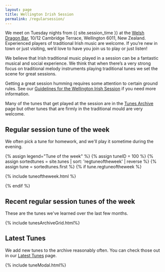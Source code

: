 ```yaml
---
layout: page
title: Wellington Irish Session
permalink: /regularsession/
---
```


We meet on Tuesday nights from {{ site.session_time }} at the <a href="/dragon/">Welsh Dragon Bar</a>, 10/12 Cambridge Terrace, Wellington 6011, New Zealand. Experienced players of traditional Irish music are welcome. If you’re new in town or just visiting, we’d love to have you join us to play or just listen!

We believe that Irish traditional music played in a session can be a fantastic musical and social experience. We think that when there’s a very strong focus on traditional melody instruments playing traditional tunes we set the scene for great sessions.

Getting a great session humming requires some attention to certain ground rules. See our <a href="/regularguidelines/">Guidelines for the Wellington Irish Session</a> if you need more information.

Many of the tunes that get played at the session are in the <a href="/tunes_archive/">Tunes Archive</a> page but other tunes that are firmly in the traditional mould are very welcome.

Regular session tune of the week
--------

We often pick a tune for homework, and we'll play it sometime during the evening.

{% assign legend="Tune of the week" %}
{% assign tuneID = 100 %}
{% assign sortedtunes = site.tunes | sort: 'regtuneoftheweek' | reverse %}
{% assign tune = sortedtunes.first %}
{% if tune.regtuneoftheweek %}

{% include tuneoftheweek.html %}


<script>
tuneOfTheWeek = {
    "{{ tuneID }}": {
        "title": "{{ tune.title | xml_escape }}",
        "tuneID": "{{ tuneID }}",
        "key": "{{ tune.key | xml_escape }}",
        "rhythm": "{{ tune.rhythm | xml_escape }}",
        "url": "{{ tune.url | xml_escape }}",
        "mp3": "{{ site.mp3_host | append: tune.mp3_file | xml_escape }}",
        "mp3_source": "{{ tune.mp3_source | strip_html | xml_escape }}",
        "repeats": "{{ tune.repeats }}",
        "parts": "{{ tune.parts }}",
        "abc": {{ tune.abc | jsonify }}
    },
};
</script>
{% endif %}

Recent regular session tunes of the week
--------

These are the <span id="tunesCount"></span> tunes we've learned over the last few months.

<script>
window.store = {
{% assign sortedtunes = site.tunes | sort: 'regtuneoftheweek' | reverse %}
{% assign tune_count = 0 %}
{% assign tuneID = 200 %}
{% for tune in sortedtunes %}
    {% if tune_count > 0 %}
        {% if tune.regtuneoftheweek %}
        "{{ tuneID }}": {
            "title": "{{ tune.title | xml_escape }}",
            "tuneID": "{{ tuneID }}",
            "key": "{{ tune.key | xml_escape }}",
            "rhythm": "{{ tune.rhythm | xml_escape }}",
            "url": "{{ tune.url | xml_escape }}",
            "mp3": "{{ site.mp3_host | append: tune.mp3_file | xml_escape }}",
            "mp3_source": "{{ tune.mp3_source | strip_html | xml_escape }}",
            "repeats": "{{ tune.repeats }}",
            "parts": "{{ tune.parts }}",
            "abc": {{ tune.abc | jsonify }}
        }{% if tune_count < site.reg_tunes_max %},{% else %}{% break %}{% endif %}
        {% endif %}
    {% endif %}
    {% assign tune_count = tune_count | plus: 1 %}
    {% assign tuneID = tuneID | plus: 1 %}
{% endfor %}
};

// Add tune of the week into the window.store
$.extend(window.store, tuneOfTheWeek);
</script>

{% include tunesArchiveGrid.html%} 

Latest Tunes
------------

We add new tunes to the archive reasonably often. You can check those out in our <a href="/latest/">Latest Tunes</a> page.

{% include tuneModal.html%}

<script>
$(document).ready(function() {
    audioPlayer.innerHTML = createAudioPlayer();
});
</script>
